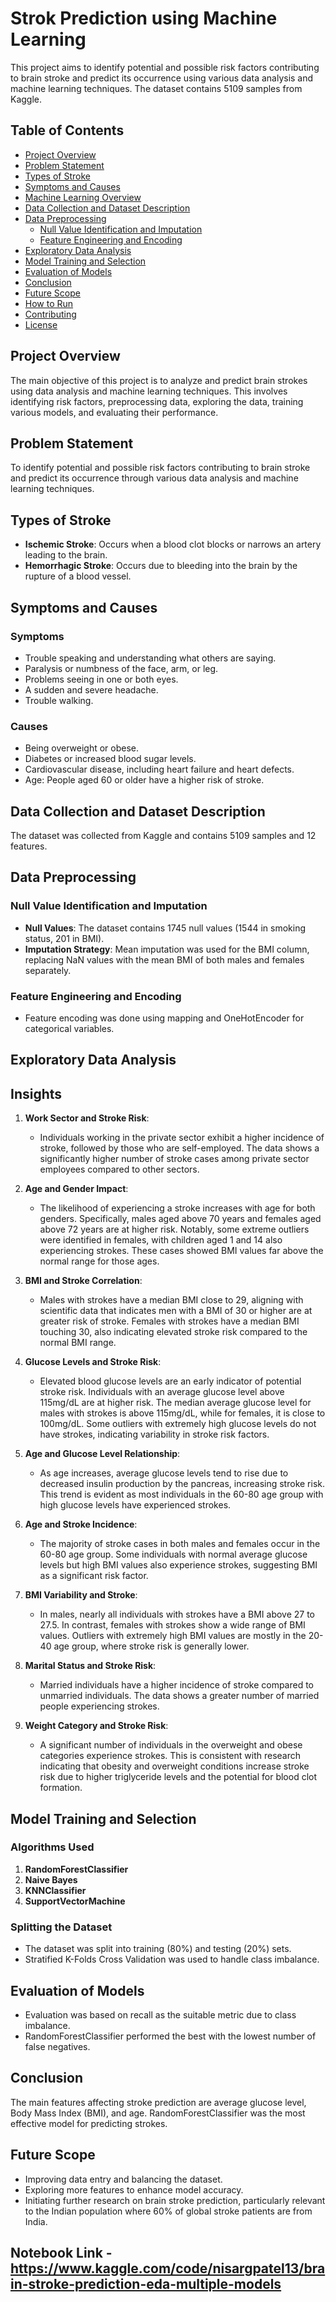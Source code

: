 # Strok Prediction using Machine Learning 

This project aims to identify potential and possible risk factors contributing to brain stroke and predict its occurrence using various data analysis and machine learning techniques. The dataset contains 5109 samples from Kaggle.

## Table of Contents
- [Project Overview](#project-overview)
- [Problem Statement](#problem-statement)
- [Types of Stroke](#types-of-stroke)
- [Symptoms and Causes](#symptoms-and-causes)
- [Machine Learning Overview](#machine-learning-overview)
- [Data Collection and Dataset Description](#data-collection-and-dataset-description)
- [Data Preprocessing](#data-preprocessing)
  - [Null Value Identification and Imputation](#null-value-identification-and-imputation)
  - [Feature Engineering and Encoding](#feature-engineering-and-encoding)
- [Exploratory Data Analysis](#exploratory-data-analysis)
- [Model Training and Selection](#model-training-and-selection)
- [Evaluation of Models](#evaluation-of-models)
- [Conclusion](#conclusion)
- [Future Scope](#future-scope)
- [How to Run](#how-to-run)
- [Contributing](#contributing)
- [License](#license)

## Project Overview
The main objective of this project is to analyze and predict brain strokes using data analysis and machine learning techniques. This involves identifying risk factors, preprocessing data, exploring the data, training various models, and evaluating their performance.

## Problem Statement
To identify potential and possible risk factors contributing to brain stroke and predict its occurrence through various data analysis and machine learning techniques.

## Types of Stroke
- **Ischemic Stroke**: Occurs when a blood clot blocks or narrows an artery leading to the brain.
- **Hemorrhagic Stroke**: Occurs due to bleeding into the brain by the rupture of a blood vessel.

## Symptoms and Causes
### Symptoms
- Trouble speaking and understanding what others are saying.
- Paralysis or numbness of the face, arm, or leg.
- Problems seeing in one or both eyes.
- A sudden and severe headache.
- Trouble walking.

### Causes
- Being overweight or obese.
- Diabetes or increased blood sugar levels.
- Cardiovascular disease, including heart failure and heart defects.
- Age: People aged 60 or older have a higher risk of stroke.


## Data Collection and Dataset Description
The dataset was collected from Kaggle and contains 5109 samples and 12 features.

## Data Preprocessing
### Null Value Identification and Imputation
- **Null Values**: The dataset contains 1745 null values (1544 in smoking status, 201 in BMI).
- **Imputation Strategy**: Mean imputation was used for the BMI column, replacing NaN values with the mean BMI of both males and females separately.

### Feature Engineering and Encoding
- Feature encoding was done using mapping and OneHotEncoder for categorical variables.

## Exploratory Data Analysis
## Insights

1. **Work Sector and Stroke Risk**: 
   - Individuals working in the private sector exhibit a higher incidence of stroke, followed by those who are self-employed. The data shows a significantly higher number of stroke cases among private sector employees compared to other sectors.

2. **Age and Gender Impact**:
   - The likelihood of experiencing a stroke increases with age for both genders. Specifically, males aged above 70 years and females aged above 72 years are at higher risk. Notably, some extreme outliers were identified in females, with children aged 1 and 14 also experiencing strokes. These cases showed BMI values far above the normal range for those ages.

3. **BMI and Stroke Correlation**:
   - Males with strokes have a median BMI close to 29, aligning with scientific data that indicates men with a BMI of 30 or higher are at greater risk of stroke. Females with strokes have a median BMI touching 30, also indicating elevated stroke risk compared to the normal BMI range.

4. **Glucose Levels and Stroke Risk**:
   - Elevated blood glucose levels are an early indicator of potential stroke risk. Individuals with an average glucose level above 115mg/dL are at higher risk. The median average glucose level for males with strokes is above 115mg/dL, while for females, it is close to 100mg/dL. Some outliers with extremely high glucose levels do not have strokes, indicating variability in stroke risk factors.

5. **Age and Glucose Level Relationship**:
   - As age increases, average glucose levels tend to rise due to decreased insulin production by the pancreas, increasing stroke risk. This trend is evident as most individuals in the 60-80 age group with high glucose levels have experienced strokes.

6. **Age and Stroke Incidence**:
   - The majority of stroke cases in both males and females occur in the 60-80 age group. Some individuals with normal average glucose levels but high BMI values also experience strokes, suggesting BMI as a significant risk factor.

7. **BMI Variability and Stroke**:
   - In males, nearly all individuals with strokes have a BMI above 27 to 27.5. In contrast, females with strokes show a wide range of BMI values. Outliers with extremely high BMI values are mostly in the 20-40 age group, where stroke risk is generally lower.

8. **Marital Status and Stroke Risk**:
   - Married individuals have a higher incidence of stroke compared to unmarried individuals. The data shows a greater number of married people experiencing strokes.

9. **Weight Category and Stroke Risk**:
   - A significant number of individuals in the overweight and obese categories experience strokes. This is consistent with research indicating that obesity and overweight conditions increase stroke risk due to higher triglyceride levels and the potential for blood clot formation.



## Model Training and Selection
### Algorithms Used
1. **RandomForestClassifier**
2. **Naive Bayes**
3. **KNNClassifier**
4. **SupportVectorMachine**

### Splitting the Dataset
- The dataset was split into training (80%) and testing (20%) sets.
- Stratified K-Folds Cross Validation was used to handle class imbalance.

## Evaluation of Models
- Evaluation was based on recall as the suitable metric due to class imbalance.
- RandomForestClassifier performed the best with the lowest number of false negatives.

## Conclusion
The main features affecting stroke prediction are average glucose level, Body Mass Index (BMI), and age. RandomForestClassifier was the most effective model for predicting strokes.

## Future Scope
- Improving data entry and balancing the dataset.
- Exploring more features to enhance model accuracy.
- Initiating further research on brain stroke prediction, particularly relevant to the Indian population where 60% of global stroke patients are from India.

## Notebook Link - https://www.kaggle.com/code/nisargpatel13/brain-stroke-prediction-eda-multiple-models

